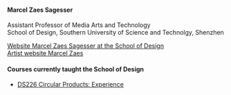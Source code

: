 [//]: # (Title: Marcel Zaes Sagesser - Research in Media Arts, Technology, and Sound)  
[//]: # (Author: Marcel Zaes Sagesser)  
[//]: # (Description: Research website of Marcel Zaes Sagesser)  
[//]: # (Tags: #Sustech #sound #media #arts #technology)  
[//]: # (Date: June 2, 2022)  

#### Marcel Zaes Sagesser
Assistant Professor of Media Arts and Technology  
School of Design, Southern University of Science and Technolgy, Shenzhen

[Website Marcel Zaes Sagesser at the School of Design](https://designschool.sustech.edu.cn/academics/faculty)  
[Artist website Marcel Zaes](https://marcelzaes.com)

#### Courses currently taught the School of Design
- [DS226 Circular Products: Experience](ds226/home.md)
